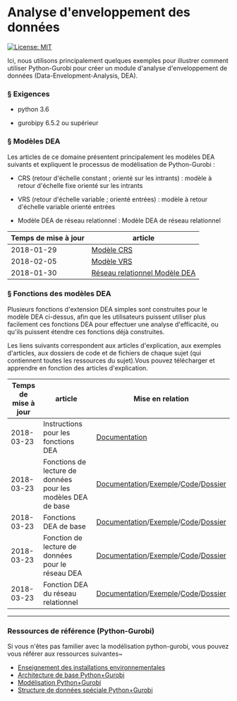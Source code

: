 # Analyse d'enveloppement des données

[![License: MIT](https://img.shields.io/badge/License-MIT-blue.svg)](https://opensource.org/licenses/MIT)<br>

Ici, nous utilisons principalement quelques exemples pour illustrer comment utiliser Python-Gurobi pour créer un module d'analyse d'enveloppement de données (Data-Envelopment-Analysis, DEA).

### § Exigences

-   python 3.6

-   gurobipy 6.5.2 ou supérieur

### § Modèles DEA

Les articles de ce domaine présentent principalement les modèles DEA suivants et expliquent le processus de modélisation de Python-Gurobi :

-   CRS (retour d'échelle constant ; orienté sur les intrants) : modèle à retour d'échelle fixe orienté sur les intrants

-   VRS (retour d'échelle variable ; orienté entrées) : modèle à retour d'échelle variable orienté entrées

-   Modèle DEA de réseau relationnel : Modèle DEA de réseau relationnel

| Temps de mise à jour | article                                                                                               |
| -------------------- | ----------------------------------------------------------------------------------------------------- |
| 2018-01-29           | [Modèle CRS](https://github.com/wurmen/DEA/blob/master/CRS_Model/CRS%20model.md)                      |
| 2018-02-05           | [Modèle VRS](https://github.com/wurmen/DEA/blob/master/VAS_Model/VRS%20model.md)                      |
| 2018-01-30           | [Réseau relationnel Modèle DEA](https://github.com/wurmen/DEA/blob/master/Network_DEA/network_dea.md) |

### § Fonctions des modèles DEA

Plusieurs fonctions d'extension DEA simples sont construites pour le modèle DEA ci-dessus, afin que les utilisateurs puissent utiliser plus facilement ces fonctions DEA pour effectuer une analyse d'efficacité, ou qu'ils puissent étendre ces fonctions déjà construites.<br>

Les liens suivants correspondent aux articles d'explication, aux exemples d'articles, aux dossiers de code et de fichiers de chaque sujet (qui contiennent toutes les ressources du sujet).Vous pouvez télécharger et apprendre en fonction des articles d'explication.

| Temps de mise à jour | article                                                      | Mise en relation                                                                                                                                                                                                                                                                                                                                                                                                              |
| -------------------- | ------------------------------------------------------------ | ----------------------------------------------------------------------------------------------------------------------------------------------------------------------------------------------------------------------------------------------------------------------------------------------------------------------------------------------------------------------------------------------------------------------------- |
| 2018-03-23           | Instructions pour les fonctions DEA                          | [Documentation](https://github.com/wurmen/DEA/blob/master/Functions/user's%20guide.md)                                                                                                                                                                                                                                                                                                                                        |
| 2018-03-23           | Fonctions de lecture de données pour les modèles DEA de base | [Documentation](https://github.com/wurmen/DEA/blob/master/Functions/read_data_function.md)/[Exemple](https://github.com/wurmen/DEA/blob/master/Functions/basic_DEA_data%26code/read_data_example.ipynb)/[Code](https://github.com/wurmen/DEA/blob/master/Functions/basic_DEA_data%26code/DEA.py)/[Dossier](https://github.com/wurmen/DEA/tree/master/Functions/basic_DEA_data%26code)                                         |
| 2018-03-23           | Fonctions DEA de base                                        | [Documentation](https://github.com/wurmen/DEA/blob/master/Functions/basic_dea_functions.md)/[Exemple](https://github.com/wurmen/DEA/blob/master/Functions/basic_DEA_data%26code/basic_DEA_function.ipynb)/[Code](https://github.com/wurmen/DEA/blob/master/Functions/basic_DEA_data%26code/DEA.py)/[Dossier](https://github.com/wurmen/DEA/tree/master/Functions/basic_DEA_data%26code)                                       |
| 2018-03-23           | Fonction de lecture de données pour le réseau DEA            | [Documentation](https://github.com/wurmen/DEA/blob/master/Functions/read_data_for_networkDEA.md)/[Exemple](https://github.com/wurmen/DEA/blob/master/Functions/network_data%26code/Read_data_for_network_DEA_function%20example.ipynb)/[Code](https://github.com/wurmen/DEA/blob/master/Functions/network_data%26code/network_function.py)/[Dossier](https://github.com/wurmen/DEA/tree/master/Functions/network_data%26code) |
| 2018-03-23           | Fonction DEA du réseau relationnel                           | [Documentation](https://github.com/wurmen/DEA/blob/master/Functions/network_DEA_function.md)/[Exemple](https://github.com/wurmen/DEA/blob/master/Functions/network_data%26code/Network_DEA_function_example.ipynb)/[Code](https://github.com/wurmen/DEA/blob/master/Functions/network_data%26code/network_function.py)/[Dossier](https://github.com/wurmen/DEA/tree/master/Functions/network_data%26code)                     |

* * *

### Ressources de référence (Python-Gurobi)

Si vous n'êtes pas familier avec la modélisation python-gurobi, vous pouvez vous référer aux ressources suivantes~

-   [Enseignement des installations environnementales](https://github.com/wurmen/Gurobi-Python/blob/master/Installation/%E5%AE%89%E8%A3%9D%E6%95%99%E5%AD%B8.md)
-   [Architecture de base Python+Gurobi](https://github.com/wurmen/Gurobi-Python/blob/master/python-gurobi%20%20model/Python+Gurobi%E5%9F%BA%E6%9C%AC%E6%9E%B6%E6%A7%8B.md)<br>
-   [Modélisation Python+Gurobi](https://github.com/wurmen/Gurobi-Python/blob/master/python-gurobi%20%20model/Python+Gurobi%E5%BB%BA%E6%A8%A1.md)<br>
-   [Structure de données spéciale Python+Gurobi](https://github.com/wurmen/Gurobi-Python/blob/master/python-gurobi%20%20model/Python%2BGurobi%E7%89%B9%E6%AE%8A%E8%B3%87%E6%96%99%E7%B5%90%E6%A7%8B.ipynb)
